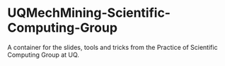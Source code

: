 # UQMechMining-Scientific-Computing-Group
A container for the slides, tools and tricks from the Practice of Scientific Computing Group at UQ.
